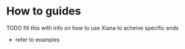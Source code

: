 # How to guides

TODO fill this with info on how to use Xiana to acheive specific ends

* refer to examples
